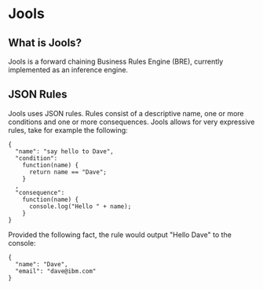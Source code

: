 Jools
=====

## What is Jools?

Jools is a forward chaining Business Rules Engine (BRE), currently implemented as an inference engine.

## JSON Rules 

Jools uses JSON rules. Rules consist of a descriptive name, one or more conditions and one or more consequences. 
Jools allows for very expressive rules, take for example the following:

    {
      "name": "say hello to Dave",
      "condition": 
        function(name) {
          return name == "Dave";
        }
      ,
      "consequence": 
        function(name) {
          console.log("Hello " + name);
        }
    }

Provided the following fact, the rule would output "Hello Dave" to the console:

    {
      "name": "Dave",
      "email": "dave@ibm.com"
    }


